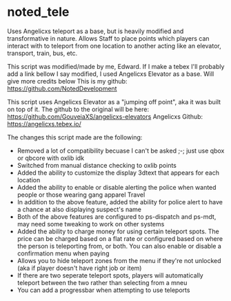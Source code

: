 # noted_tele
Uses Angelicxs teleport as a base, but is heavily modified and transformative in nature. Allows Staff to place points which players can interact with to teleport from one location to another acting like an elevator, transport, train, bus, etc.


This script was modified/made by me, Edward. If I make a tebex I'll probably add a link bellow
I say modified, I used Angelicxs Elevator as a base. Will give more credits below 
This is my github: https://github.com/NotedDevelopment

This script uses Angelicxs Elevator as a "jumping off point", aka
	it was built on top of it. The github to the original will be here:
	https://github.com/GouveiaXS/angelicxs-elevators
Angelicxs Github: https://angelicxs.tebex.io/

The changes this script made are the following:

* Removed a lot of compatibility becuase I can't be asked ;-; just use qbox or qbcore with oxlib idk
* Switched from manual distance checking to oxlib points
* Added the ability to customize the display 3dtext that appears for each location
* Added the ability to enable or disable alerting the police when wanted people or those wearing gang apparel Travel
* In addition to the above feature, added the ability for police alert to have a chance at also displaying suspect's name
* Both of the above features are configured to ps-dispatch and ps-mdt, may need some tweaking to work on other systems
* Added the ability to charge money for using certain teleport spots. The price can be charged based on a flat rate or configured based on where the person is teleporting from,  or both. You can also enable or disable a confirmation menu when paying
* Allows you to hide teleport zones from the menu if they're not unlocked (aka if player doesn't have right job or item)
* If there are two seperate teleport spots, players will automatically teleport between the two rather than selecting from a mneu
* You can add a progressbar when attempting to use teleports

